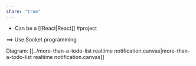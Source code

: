 ```yaml
---
share: "true"
---
```



- Can be a [[React|React]] #project 

==> Use Socket programming

Diagram: [[../more-than-a-todo-list realtime notification.canvas|more-than-a-todo-list realtime notification.canvas]]

